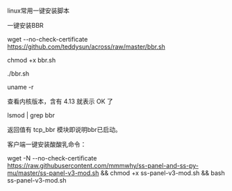 #

linux常用一键安装脚本

一键安装BBR

wget --no-check-certificate https://github.com/teddysun/across/raw/master/bbr.sh

chmod +x bbr.sh

./bbr.sh


uname -r

查看内核版本，含有 4.13 就表示 OK 了

lsmod | grep bbr

返回值有 tcp_bbr 模块即说明bbr已启动。


客户端一键安装酸酸乳命令：

wget -N --no-check-certificate https://raw.githubusercontent.com/mmmwhy/ss-panel-and-ss-py-mu/master/ss-panel-v3-mod.sh && chmod +x ss-panel-v3-mod.sh && bash ss-panel-v3-mod.sh



